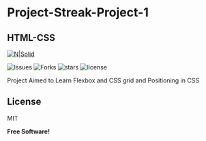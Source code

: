 # Project-Streak-Project-1
## HTML-CSS

[![N|Solid](https://ineuron.ai/images/ineuron-logo.png)](https://ineuron.ai/)

![Issues](https://img.shields.io/github/issues/yomikkey/project-streak-project-1)
![Forks](https://img.shields.io/github/forks/yomikkey/project-streak-project-1)
![stars](https://img.shields.io/github/stars/yomikkey/project-streak-project-1)
![license](https://img.shields.io/github/license/yomikkey/project-streak-project-1)

Project Aimed to Learn Flexbox and CSS grid and Positioning in CSS

## License

MIT

**Free Software!**
